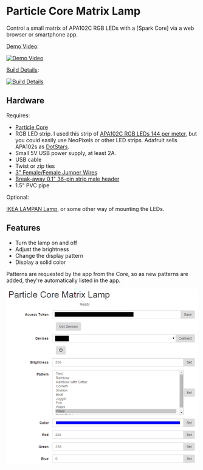 Particle Core Matrix Lamp
=========

Control a small matrix of APA102C RGB LEDs with a [Spark Core] via a web browser or smartphone app.

[Demo Video](https://www.youtube.com/watch?v=s3mbcSl60YI):

[![Demo Video](https://lh3.googleusercontent.com/oYcuhb1G0-JS-u6fFcWn7GAz8B6aKX1F_8p6ouWtOtHw=w533-h400-no)](https://www.youtube.com/watch?v=s3mbcSl60YI)

[Build Details](https://plus.google.com/u/0/photos/+JasonCoon1/albums/6162246797168578737):

[![Build Details](https://lh3.googleusercontent.com/6wvRpU0ALAaR4gWzMYlNEj6_695XaOz-iGw7ZWIQOXZx=w155-h207-p-no)](https://plus.google.com/u/0/photos/+JasonCoon1/albums/6162246797168578737)

Hardware
--------
Requires:

* [Particle Core](https://store.particle.io/assets/core-a6fcc2b47e235d529ab58fe0a1124588.png)
* RGB LED strip.  I used this strip of [APA102C RGB LEDs 144 per meter](http://www.aliexpress.com/item/1-meter-144pcs-APA-102C-addressable-led-pixel-strip-144pixels-m-non-waterproof-WHITE-PCB/32268465139.html), but you could easily use NeoPixels or other LED strips.  Adafruit sells APA102s as [DotStars](https://learn.adafruit.com/adafruit-dotstar-leds/overview).
* Small 5V USB power supply, at least 2A.
* USB cable
* Twist or zip ties
* [3" Female/Female Jumper Wires](https://www.adafruit.com/products/1951)
* [Break-away 0.1" 36-pin strip male header](https://www.adafruit.com/products/392)
* 1.5" PVC pipe

Optional:

[IKEA LAMPAN Lamp], or some other way of mounting the LEDs.

Features
--------
* Turn the lamp on and off
* Adjust the brightness
* Change the display pattern
* Display a solid color

Patterns are requested by the app from the Core, so as new patterns are added, they're automatically listed in the app.

![Particle Core Matrix Lamp](app-1.png)

[Particle Core]:https://store.particle.io/?product=spark-core
[IKEA LAMPAN Lamp]:http://www.ikea.com/us/en/catalog/products/20055421/
